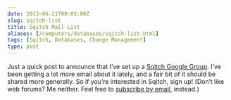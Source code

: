 ```yaml
--- 
date: 2013-06-21T00:03:00Z
slug: sqitch-list
title: Sqitch Mail List
aliases: [/computers/databases/sqitch-list.html]
tags: [Sqitch, Databases, Change Management]
type: post
---
```


Just a quick post to announce that I’ve set up a [Sqitch Google Group]. I’ve
been getting a lot more email about it lately, and a fair bit of it should be
shared more generally. So if you’re interested in Sqitch, sign up! (Don’t like
web forums? Me neither. Feel free to [subscribe by email], instead.)

  [Sqitch Google Group]: https://groups.google.com/forum/#!forum/sqitch-users
  [subscribe by email]: mailto:sqitch-users+subscribe@googlegroups.com
